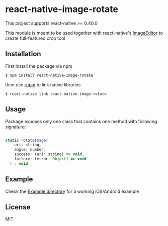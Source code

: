 # react-native-image-rotate

This project supports react-native >= 0.40.0

This module is meant to be used together with react-native's
[ImageEditor](https://github.com/facebook/react-native/blob/master/Libraries/Image/ImageEditor.js)
to create full-featured crop tool

## Installation

First install the package via npm

`$ npm install react-native-image-rotate`

then use [rnpm](https://github.com/rnpm/rnpm) to link native libraries

`$ react-native link react-native-image-rotate`

## Usage

Package exposes only one class that contains one method with following signature:

```javascript

static rotateImage(
    uri: string,
    angle: number,
    success: (uri: string) => void,
    failure: (error: Object) => void
  ) : void
```

## Example

Check the [Example directory](https://github.com/dgladkov/react-native-image-rotate/tree/master/Example)
for a working iOS/Android example

## License

MIT

